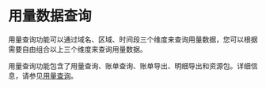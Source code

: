 # 用量数据查询

用量查询功能可以通过域名、区域、时间段三个维度来查询用量数据，您可以根据需要自由组合以上三个维度来查询用量数据。

用量查询功能包含了用量查询、账单查询、账单导出、明细导出和资源包。详细信息，请参见[用量查询](/intl.zh-CN/服务管理/监控查询/用量查询.md)。

